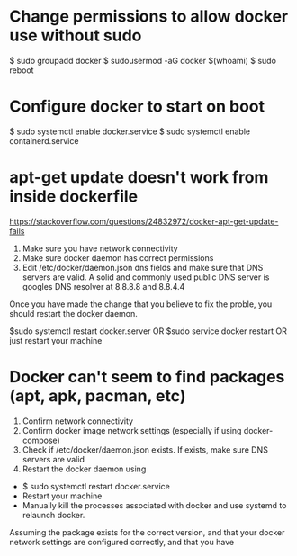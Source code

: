 
# Change permissions to allow docker use without sudo

$ sudo groupadd docker
$ sudousermod -aG docker $(whoami)
$ sudo reboot


# Configure docker to start on boot

$ sudo systemctl enable docker.service
$ sudo systemctl enable containerd.service

# apt-get update doesn't work from inside dockerfile

https://stackoverflow.com/questions/24832972/docker-apt-get-update-fails

1. Make sure you have network connectivity
2. Make sure docker daemon has correct permissions
3. Edit /etc/docker/daemon.json dns fields and make sure that DNS servers are
   valid. A solid and commonly used public DNS server is googles DNS resolver
   at 8.8.8.8 and 8.8.4.4

Once you have made the change that you believe to fix the proble, you should
restart the docker daemon.

$sudo systemctl restart docker.server OR $sudo service docker restart OR just
restart your machine

# Docker can't seem to find packages (apt, apk, pacman, etc)

1. Confirm network connectivity
2. Confirm docker image network settings (especially if using docker-compose)
3. Check if /etc/docker/daemon.json exists. If exists, make sure DNS servers are valid
4. Restart the docker daemon using

- $ sudo systemctl restart docker.service 
- Restart your machine
- Manually kill the processes associated with docker and use systemd to relaunch docker.



Assuming the package exists for the correct version, and
that your docker network settings are configured correctly,
and that you have 

